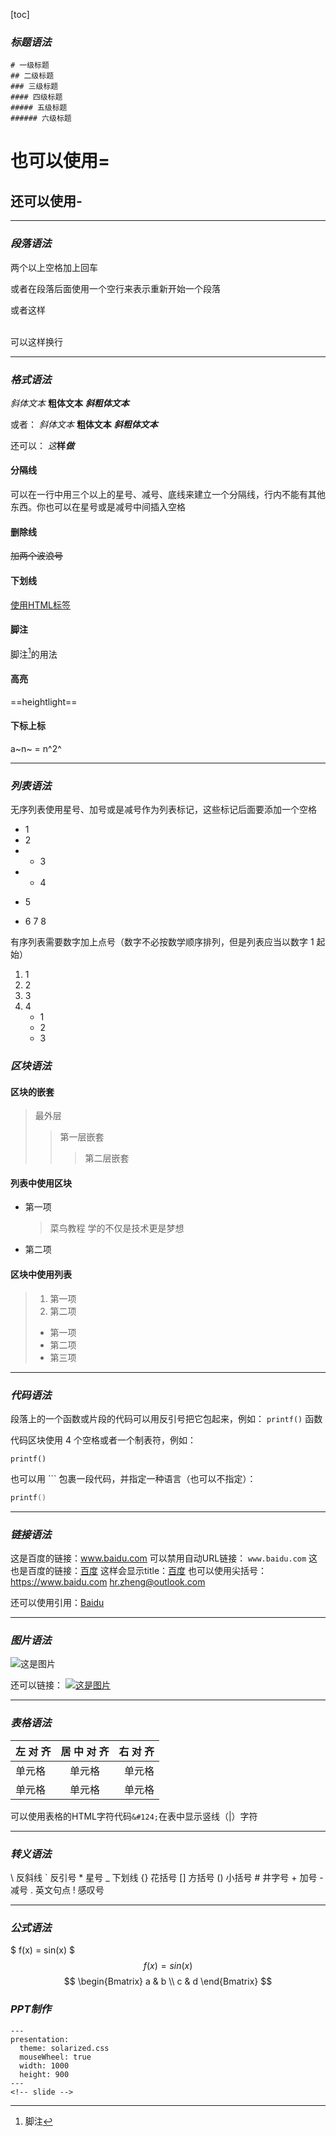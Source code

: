 [toc]

### ***标题语法***

    # 一级标题
    ## 二级标题
    ### 三级标题
    #### 四级标题
    ##### 五级标题
    ###### 六级标题

也可以使用=
========
还可以使用-
--------
            
---
### ***段落语法***

两个以上空格加上回车

或者在段落后面使用一个空行来表示重新开始一个段落
<p>或者这样</p>

<br>可以这样换行

***
### ***格式语法***

*斜体文本*
**粗体文本**
***斜粗体文本***

或者：
_斜体文本_
__粗体文本__
___斜粗体文本___

还可以：
*这***样*****做***


#### 分隔线
可以在一行中用三个以上的星号、减号、底线来建立一个分隔线，行内不能有其他东西。你也可以在星号或是减号中间插入空格
<br>

#### 删除线
~~加两个波浪号~~
<br>

#### 下划线
<u>使用HTML标签</u>
<br>

#### 脚注
脚注[^脚注]的用法
<br>

#### 高亮
==heightlight==

#### 下标上标
a~n~ = n^2^


___
### ***列表语法***

无序列表使用星号、加号或是减号作为列表标记，这些标记后面要添加一个空格
+ 1
+ 2
+ * 3
+ * 4
- 5
* 6
  7
  8

有序列表需要数字加上点号（数字不必按数学顺序排列，但是列表应当以数字 1 起始）
1. 1
3. 2
9. 3
1. 4
   - 1
   - 2
   - 3

### ***区块语法***

#### 区块的嵌套
> 最外层
> > 第一层嵌套
> > > 第二层嵌套

#### 列表中使用区块
* 第一项
    > 菜鸟教程
    > 学的不仅是技术更是梦想
* 第二项

#### 区块中使用列表
> 1. 第一项
> 2. 第二项
> + 第一项
> + 第二项
> + 第三项

---
### ***代码语法***

段落上的一个函数或片段的代码可以用反引号把它包起来，例如：
`printf()` 函数

代码区块使用 4 个空格或者一个制表符，例如：

    printf()

也可以用 ``` 包裹一段代码，并指定一种语言（也可以不指定）：
```C
printf()
```
---
### ***链接语法***

这是百度的链接：www.baidu.com
可以禁用自动URL链接： `www.baidu.com`
这也是百度的链接：[百度](https://www.baidu.com)
这样会显示title：[百度](https://www.baidu.com 'Baidu')
也可以使用尖括号：
<https://www.baidu.com>
<hr.zheng@outlook.com>

还可以使用引用：[Baidu][link]

---
### ***图片语法***

![这是图片](https://markdown.com.cn/assets/img/shiprock.c3b9a023.jpg 'Shiprock')

还可以链接：
[![这是图片](https://markdown.com.cn/assets/img/shiprock.c3b9a023.jpg 'Shiprock')](https://markdown.com.cn/assets/img/shiprock.c3b9a023.jpg)

---
### ***表格语法***

| 左 对 齐 | 居 中 对 齐 | 右 对 齐 |
| :---- | :----: | ----:|
| 单元格 | 单元格 | 单元格 |
| 单元格 | 单元格 | 单元格 |

可以使用表格的HTML字符代码`&#124;`在表中显示竖线（|）字符

---
### ***转义语法***

\   反斜线
`   反引号
\*   星号
_   下划线
{}  花括号
[]  方括号
()  小括号
\#   井字号
\+   加号
\-   减号
.   英文句点
!   感叹号

---
### ***公式语法***

$ f(x) = sin(x) $
$$ f(x) = sin(x) $$
$$
\begin{Bmatrix}
   a & b \\
   c & d
\end{Bmatrix}
$$


### ***PPT制作***
```
---
presentation:
  theme: solarized.css
  mouseWheel: true
  width: 1000
  height: 900
---
<!-- slide -->
```


[^脚注]: 脚注

[link]: https://www.baidu.com